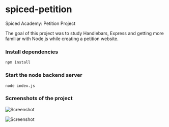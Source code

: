 # spiced-petition

Spiced Academy: Petition Project

The goal of this project was to study Handlebars, Express and getting more familiar with Node.js while creating a petition website.

### Install dependencies

```
npm install
```

### Start the node backend server

```
node index.js
```

### Screenshots of the project

![Screenshot](/screenshots/scrn1.jpg?raw=true "Screenshot 1")

![Screenshot](/screenshots/scrn2.jpg?raw=true "Screenshot 2")
